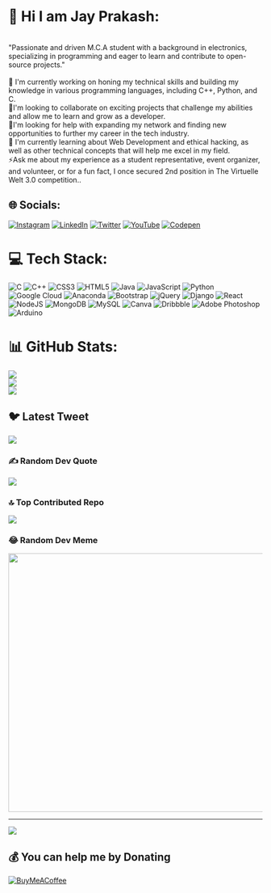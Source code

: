# 💫 Hi I am Jay Prakash:
<br>"Passionate and driven M.C.A student with a background in electronics,<br>specializing in programming and eager to learn and contribute to open-source projects."<br><br>🔭 I'm currently working on honing my technical skills and building my knowledge in various programming languages, including C++, Python, and C.<br>👯I'm looking to collaborate on exciting projects that challenge my abilities and allow me to learn and grow as a developer.<br>🤝I'm looking for help with expanding my network and finding new opportunities to further my career in the tech industry.<br>💬 I'm currently learning about Web Development and ethical hacking, as well as other technical concepts that will help me excel in my field.<br>⚡Ask me about my experience as a student representative, event organizer, and volunteer, or for a fun fact, I once secured 2nd position in The Virtuelle Welt 3.0 competition..


## 🌐 Socials:
[![Instagram](https://img.shields.io/badge/Instagram-%23E4405F.svg?logo=Instagram&logoColor=white)](https://instagram.com/j_a_y__p_r_a_k_a_s_h) [![LinkedIn](https://img.shields.io/badge/LinkedIn-%230077B5.svg?logo=linkedin&logoColor=white)](https://linkedin.com/in/iamjayprakash) [![Twitter](https://img.shields.io/badge/Twitter-%231DA1F2.svg?logo=Twitter&logoColor=white)](https://twitter.com/jayprak56111945) [![YouTube](https://img.shields.io/badge/YouTube-%23FF0000.svg?logo=YouTube&logoColor=white)](https://youtube.com/@Instagram.Status) [![Codepen](https://img.shields.io/badge/Codepen-000000?style=for-the-badge&logo=codepen&logoColor=white)](https://codepen.io/Iam_JayPrakash) 

# 💻 Tech Stack:
![C](https://img.shields.io/badge/c-%2300599C.svg?style=plastic&logo=c&logoColor=white) ![C++](https://img.shields.io/badge/c++-%2300599C.svg?style=plastic&logo=c%2B%2B&logoColor=white) ![CSS3](https://img.shields.io/badge/css3-%231572B6.svg?style=plastic&logo=css3&logoColor=white) ![HTML5](https://img.shields.io/badge/html5-%23E34F26.svg?style=plastic&logo=html5&logoColor=white) ![Java](https://img.shields.io/badge/java-%23ED8B00.svg?style=plastic&logo=java&logoColor=white) ![JavaScript](https://img.shields.io/badge/javascript-%23323330.svg?style=plastic&logo=javascript&logoColor=%23F7DF1E) ![Python](https://img.shields.io/badge/python-3670A0?style=plastic&logo=python&logoColor=ffdd54) ![Google Cloud](https://img.shields.io/badge/Google%20Cloud-%234285F4.svg?style=plastic&logo=google-cloud&logoColor=white) ![Anaconda](https://img.shields.io/badge/Anaconda-%2344A833.svg?style=plastic&logo=anaconda&logoColor=white) ![Bootstrap](https://img.shields.io/badge/bootstrap-%23563D7C.svg?style=plastic&logo=bootstrap&logoColor=white) ![jQuery](https://img.shields.io/badge/jquery-%230769AD.svg?style=plastic&logo=jquery&logoColor=white) ![Django](https://img.shields.io/badge/django-%23092E20.svg?style=plastic&logo=django&logoColor=white) ![React](https://img.shields.io/badge/react-%2320232a.svg?style=plastic&logo=react&logoColor=%2361DAFB) ![NodeJS](https://img.shields.io/badge/node.js-6DA55F?style=plastic&logo=node.js&logoColor=white) ![MongoDB](https://img.shields.io/badge/MongoDB-%234ea94b.svg?style=plastic&logo=mongodb&logoColor=white) ![MySQL](https://img.shields.io/badge/mysql-%2300f.svg?style=plastic&logo=mysql&logoColor=white) ![Canva](https://img.shields.io/badge/Canva-%2300C4CC.svg?style=plastic&logo=Canva&logoColor=white) ![Dribbble](https://img.shields.io/badge/Dribbble-EA4C89?style=plastic&logo=dribbble&logoColor=white) ![Adobe Photoshop](https://img.shields.io/badge/adobephotoshop-%2331A8FF.svg?style=plastic&logo=adobephotoshop&logoColor=white) ![Arduino](https://img.shields.io/badge/-Arduino-00979D?style=plastic&logo=Arduino&logoColor=white)
# 📊 GitHub Stats:
![](https://github-readme-stats.vercel.app/api?username=IamJayPrakash&theme=highcontrast&hide_border=false&include_all_commits=true&count_private=true)<br/>
![](https://github-readme-streak-stats.herokuapp.com/?user=IamJayPrakash&theme=highcontrast&hide_border=false)<br/>
![](https://github-readme-stats.vercel.app/api/top-langs/?username=IamJayPrakash&theme=highcontrast&hide_border=false&include_all_commits=true&count_private=true&layout=compact)

## 🐦 Latest Tweet
[![](https://gtce.itsvg.in/api?username=jayprak56111945)](https://github.com/VishwaGauravIn/github-twitter-card-embed)

### ✍️ Random Dev Quote
![](https://quotes-github-readme.vercel.app/api?type=horizontal&theme=tokyonight)

### 🔝 Top Contributed Repo
![](https://github-contributor-stats.vercel.app/api?username=IamJayPrakash&limit=5&theme=dark&combine_all_yearly_contributions=true)

### 😂 Random Dev Meme
<img src="https://rm.up.railway.app/" width="512px"/>

---
[![](https://visitcount.itsvg.in/api?id=IamJayPrakash&icon=5&color=5)](https://visitcount.itsvg.in)

  ## 💰 You can help me by Donating
  [![BuyMeACoffee](https://img.shields.io/badge/Buy%20Me%20a%20Coffee-ffdd00?style=for-the-badge&logo=buy-me-a-coffee&logoColor=black)](https://www.buymeacoffee.com/IamJP) 

  
<!-- Proudly created with GPRM ( https://gprm.itsvg.in ) -->
